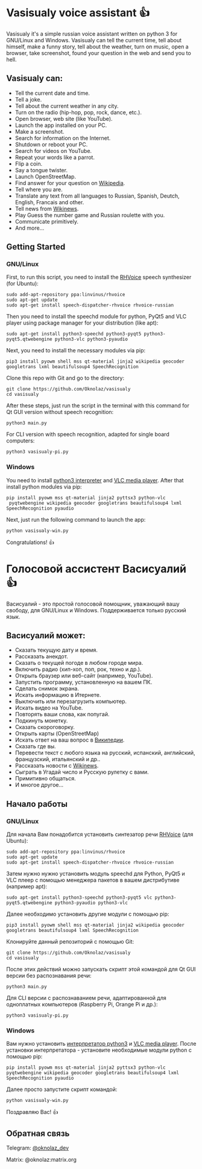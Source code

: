 # Vasisualy voice assistant :+1:
Vasisualy it's a simple russian voice assistant written on python 3 for GNU/Linux and Windows. 
Vasisualy can tell the current time, tell about himself, make a funny story, tell about the weather, turn on music, open a browser, take screenshot, found your question in the web and send you to hell.
## Vasisualy can:
- Tell the current date and time.
- Tell a joke.
- Tell about the current weather in any city.
- Turn on the radio (hip-hop, pop, rock, dance, etc.).
- Open browser, web site (like YouTube).
- Launch the app installed on your PC.
- Make a screenshot.
- Search for information on the Internet.
- Shutdown or reboot your PC.
- Search for videos on YouTube.
- Repeat your words like a parrot.
- Flip a coin.
- Say a tongue twister.
- Launch OpenStreetMap.
- Find answer for your question on [Wikipedia](https://wikipedia.org/).
- Tell where you are.
- Translate any text from all languages to Russian, Spanish, Deutch, English, Francais and other.
- Tell news from [Wikinews](https://wikinews.org/).
- Play Guess the number game and Russian roulette with you.
- Communicate primitively.
- And more...
## Getting Started
### GNU/Linux
First, to run this script, you need to install the [RHVoice](https://github.com/Olga-Yakovleva/RHVoice/) speech synthesizer (for Ubuntu):
```
sudo add-apt-repository ppa:linvinus/rhvoice
sudo apt-get update
sudo apt-get install speech-dispatcher-rhvoice rhvoice-russian
```
Then you need to install the speechd module for python, PyQt5 and VLC player using package manager for your distribution (like apt):
```
sudo apt-get install python3-speechd python3-pyqt5 python3-pyqt5.qtwebengine python3-vlc python3-pyaudio
```
Next, you need to install the necessary modules via pip:
```
pip3 install pyowm shell mss qt-material jinja2 wikipedia geocoder googletrans lxml beautifulsoup4 SpeechRecognition
```
Clone this repo with Git and go to the directory:
```
git clone https://github.com/Oknolaz/vasisualy
cd vasisualy
```
After these steps, just run the script in the terminal with this command for Qt GUI version without speech recognition:
```
python3 main.py
```
For CLI version with speech recognition, adapted for single board computers:
```
python3 vasisualy-pi.py
```
### Windows
You need to install [python3 interpreter](https://python.org) and [VLC media player](https://videolan.org/). After that install python modules via pip:
```
pip install pyowm mss qt-material jinja2 pyttsx3 python-vlc
 pyqtwebengine wikipedia geocoder googletrans beautifulsoup4 lxml SpeechRecognition pyaudio
```
Next, just run the following command to launch the app:
```
python vasisualy-win.py
```
Congratulations! :+1:

# Голосовой ассистент Васисуалий :+1:
Васисуалий - это простой голосовой помощник, уважающий вашу свободу, для GNU/Linux и Windows. Поддерживается только русский язык.
## Васисуалий может:
- Сказать текущую дату и время.
- Рассказать анекдот.
- Сказать о текущей погоде в любом городе мира.
- Включить радио (хип-хоп, поп, рок, техно и др.).
- Открыть браузер или веб-сайт (например, YouTube).
- Запустить программу, установленную на вашем ПК.
- Сделать снимок экрана.
- Искать информацию в Итернете.
- Выключить или перезагрузить компьютер.
- Искать видео на YouTube.
- Повторять ваши слова, как попугай.
- Подкинуть монетку.
- Сказать скороговорку.
- Открыть карты (OpenStreetMap)
- Искать ответ на ваш вопрос в [Википедии](https://wikipedia.org).
- Сказать где вы.
- Перевести текст с любого языка на русский, испанский, английский, французский, итальянский и др..
- Рассказать новости с [Wikinews](https://wikinews.org/).
- Сыграть в Угадай число и Русскую рулетку с вами.
- Примитивно общаться.
- И многое другое...
## Начало работы
### GNU/Linux
Для начала Вам понадобится установить синтезатор речи [RHVoice](https://github.com/Olga-Yakovleva/RHVoice/) (для Ubuntu):
```
sudo add-apt-repository ppa:linvinus/rhvoice
sudo apt-get update
sudo apt-get install speech-dispatcher-rhvoice rhvoice-russian
```
Затем нужно нужно установить модуль speechd для Python, PyQt5 и VLC плеер с помощью менеджера пакетов в вашем дистрибутиве (например apt):
```
sudo apt-get install python3-speechd python3-pyqt5 vlc python3-pyqt5.qtwebengine python3-pyaudio python3-vlc
```
Далее необходимо установить другие модули с помощью pip:
```
pip3 install pyowm shell mss qt-material jinja2 wikipedia geocoder googletrans beautifulsoup4 lxml SpeechRecognition
```
Клонируйте данный репозиторий с помощью Git:
```
git clone https://github.com/Oknolaz/vasisualy
cd vasisualy
```
После этих действий можно запускать скрипт этой командой для Qt GUI версии без распознавания речи:
```
python3 main.py
```
Для CLI версии с распознаванием речи, адаптированной для одноплатных компьютеров (Raspberry Pi, Orange Pi и др.):
```
python3 vasisualy-pi.py
```
### Windows
Вам нужно установить [интерпретатор python3](https://python.org) и [VLC media player](https://videolan.org/). После установки интерпретатора - установите необходимые модули python с помощью pip:
```
pip install pyowm mss qt-material jinja2 pyttsx3 python-vlc pyqtwebengine wikipedia geocoder googletrans beautifulsoup4 lxml SpeechRecognition pyaudio
```
Далее просто запустите скрипт командой:
```
python vasisualy-win.py
```
Поздравляю Вас! :+1:

## Обратная связь
Telegram: [@oknolaz_dev](https://t.me/oknolaz_dev)

Matrix: @oknolaz:matrix.org
